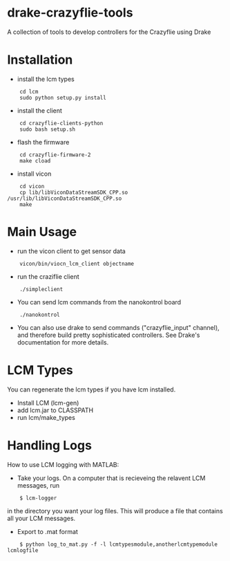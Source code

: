 drake-crazyflie-tools
=====================

A collection of tools to develop controllers for the Crazyflie using Drake

Installation
============
* install the lcm types
```    
    cd lcm
    sudo python setup.py install
```

* install the client
```    
    cd crazyflie-clients-python
    sudo bash setup.sh
```

* flash the firmware
```    
    cd crazyflie-firmware-2
    make cload
```

* install vicon
```    
    cd vicon
    cp lib/libViconDataStreamSDK_CPP.so /usr/lib/libViconDataStreamSDK_CPP.so
    make
```

Main Usage
=====
* run the vicon client to get sensor data
```
    vicon/bin/viocn_lcm_client objectname
```

* run the craziflie client
```
    ./simpleclient
```

* You can send lcm commands from the nanokontrol board
```
    ./nanokontrol
```

* You can also use drake to send commands ("crazyflie_input" channel), and therefore build pretty sophisticated controllers. See Drake's documentation for more details.

LCM Types
=========
You can regenerate the lcm types if you have lcm installed.
* Install LCM (lcm-gen)
* add lcm.jar to CLASSPATH
* run lcm/make_types

Handling Logs
=============
How to use LCM logging with MATLAB:
* Take your logs.  On a computer that is recieveing the relavent LCM messages, run

```
    $ lcm-logger
```

in the directory you want your log files.  This will produce a file that contains all your LCM messages.
* Export to .mat format
```
    $ python log_to_mat.py -f -l lcmtypesmodule,anotherlcmtypemodule lcmlogfile
```